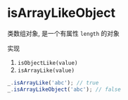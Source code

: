 # isArrayLikeObject

类数组对象, 是一个有属性 `length` 的对象

实现

1. `isObjectLike(value)`
2. `isArrayLike(value)`

```js
_.isArrayLike('abc'); // true
_.isArrayLikeObject('abc'); // false
```
